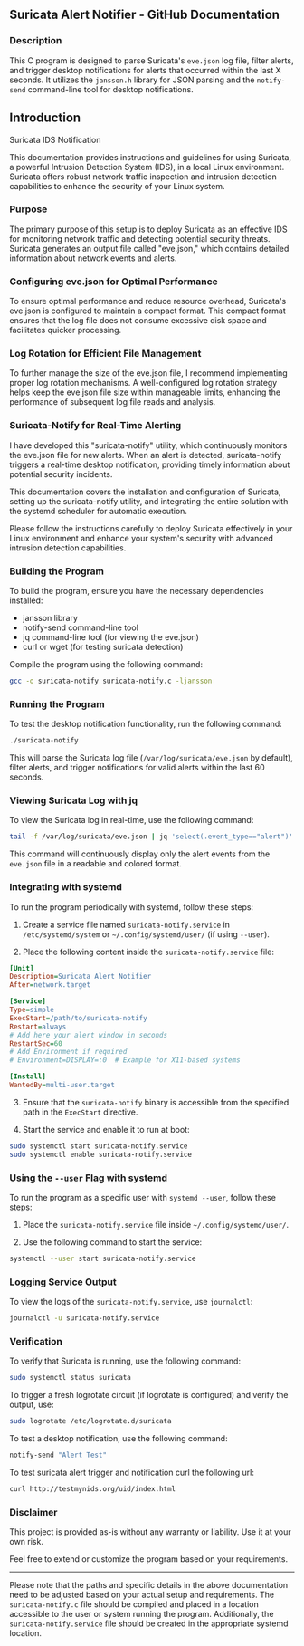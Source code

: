 ## Suricata Alert Notifier - GitHub Documentation

### Description

This C program is designed to parse Suricata's `eve.json` log file, filter alerts, and trigger desktop notifications for alerts that occurred within the last X seconds. It utilizes the `jansson.h` library for JSON parsing and the `notify-send` command-line tool for desktop notifications.

## Introduction

Suricata IDS Notification

This documentation provides instructions and guidelines for using Suricata, a powerful Intrusion Detection System (IDS), in a local Linux environment. Suricata offers robust network traffic inspection and intrusion detection capabilities to enhance the security of your Linux system.

### Purpose

The primary purpose of this setup is to deploy Suricata as an effective IDS for monitoring network traffic and detecting potential security threats. Suricata generates an output file called "eve.json," which contains detailed information about network events and alerts.

### Configuring eve.json for Optimal Performance

To ensure optimal performance and reduce resource overhead, Suricata's eve.json is configured to maintain a compact format. This compact format ensures that the log file does not consume excessive disk space and facilitates quicker processing.

### Log Rotation for Efficient File Management

To further manage the size of the eve.json file, I recommend implementing proper log rotation mechanisms. A well-configured log rotation strategy helps keep the eve.json file size within manageable limits, enhancing the performance of subsequent log file reads and analysis.

### Suricata-Notify for Real-Time Alerting

I have developed this "suricata-notify" utility, which continuously monitors the eve.json file for new alerts. When an alert is detected, suricata-notify triggers a real-time desktop notification, providing timely information about potential security incidents.

This documentation covers the installation and configuration of Suricata, setting up the suricata-notify utility, and integrating the entire solution with the systemd scheduler for automatic execution.

Please follow the instructions carefully to deploy Suricata effectively in your Linux environment and enhance your system's security with advanced intrusion detection capabilities.

### Building the Program

To build the program, ensure you have the necessary dependencies installed:

- jansson library
- notify-send command-line tool
- jq command-line tool (for viewing the eve.json)
- curl or wget (for testing suricata detection)

Compile the program using the following command:

```bash
gcc -o suricata-notify suricata-notify.c -ljansson
```

### Running the Program

To test the desktop notification functionality, run the following command:

```bash
./suricata-notify
```

This will parse the Suricata log file (`/var/log/suricata/eve.json` by default), filter alerts, and trigger notifications for valid alerts within the last 60 seconds.

### Viewing Suricata Log with jq

To view the Suricata log in real-time, use the following command:

```bash
tail -f /var/log/suricata/eve.json | jq 'select(.event_type=="alert")' | jq -r -C
```

This command will continuously display only the alert events from the `eve.json` file in a readable and colored format.

### Integrating with systemd

To run the program periodically with systemd, follow these steps:

1. Create a service file named `suricata-notify.service` in `/etc/systemd/system` or `~/.config/systemd/user/` (if using `--user`).

2. Place the following content inside the `suricata-notify.service` file:

```ini
[Unit]
Description=Suricata Alert Notifier
After=network.target

[Service]
Type=simple
ExecStart=/path/to/suricata-notify
Restart=always
# Add here your alert window in seconds
RestartSec=60
# Add Environment if required
# Environment=DISPLAY=:0  # Example for X11-based systems

[Install]
WantedBy=multi-user.target
```

3. Ensure that the `suricata-notify` binary is accessible from the specified path in the `ExecStart` directive.

4. Start the service and enable it to run at boot:

```bash
sudo systemctl start suricata-notify.service
sudo systemctl enable suricata-notify.service
```

### Using the `--user` Flag with systemd

To run the program as a specific user with `systemd --user`, follow these steps:

1. Place the `suricata-notify.service` file inside `~/.config/systemd/user/`.

2. Use the following command to start the service:

```bash
systemctl --user start suricata-notify.service
```

### Logging Service Output

To view the logs of the `suricata-notify.service`, use `journalctl`:

```bash
journalctl -u suricata-notify.service
```

### Verification

To verify that Suricata is running, use the following command:

```bash
sudo systemctl status suricata
```

To trigger a fresh logrotate circuit (if logrotate is configured) and verify the output, use:

```bash
sudo logrotate /etc/logrotate.d/suricata 
```

To test a desktop notification, use the following command:

```bash
notify-send "Alert Test"
```

To test suricata alert trigger and notification curl the following url:

```bash
curl http://testmynids.org/uid/index.html
```


### Disclaimer

This project is provided as-is without any warranty or liability. Use it at your own risk.

Feel free to extend or customize the program based on your requirements.

---

Please note that the paths and specific details in the above documentation need to be adjusted based on your actual setup and requirements. The `suricata-notify.c` file should be compiled and placed in a location accessible to the user or system running the program. Additionally, the `suricata-notify.service` file should be created in the appropriate systemd location.